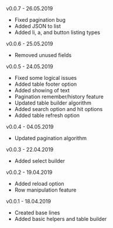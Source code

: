 v0.0.7 - 26.05.2019

+ Fixed pagination bug
+ Added JSON to list
+ Added li, a, and button listing types

v0.0.6 - 25.05.2019

+ Removed unused fields

v0.0.5 - 24.05.2019

+ Fixed some logical issues
+ Added table footer option
+ Added showing of text
+ Pagination remember/history feature
+ Updated table builder algorithm
+ Added search option and hit options
+ Added table refresh option

v0.0.4 - 04.05.2019

+ Updated pagination algorithm

v0.0.3 - 22.04.2019

+ Added select builder

v0.0.2 - 19.04.2019

+ Added reload option
+ Row manipulation feature

v0.0.1 - 18.04.2019

+ Created base lines
+ Added basic helpers and table builder